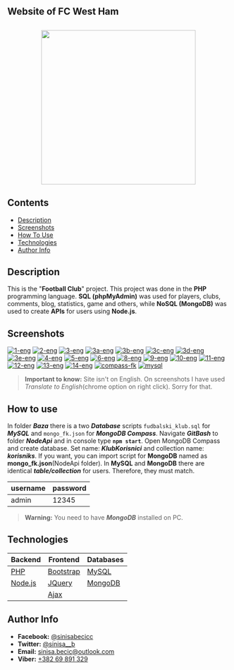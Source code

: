 ## Website of FC West Ham

## <p align="center"><img src="https://www.logo-designer.co/wp-content/uploads/2014/07/West-Ham-United-crest-logo-design-football.jpg" width="350" style="max-width:100%;"></p>

## Contents

- [Description](#description)
- [Screenshots](#screenshots)
- [How To Use](#how-to-use)
- [Technologies](#technologies)
- [Author Info](#author-info)

## Description

This is the "<b>Football Club</b>" project. This project was done in the <b>PHP</b> programming language. <b>SQL (phpMyAdmin)</b> was used for players, clubs, comments, blog, statistics, game and others, while <b>NoSQL (MongoDB)</b> was used to create <b>APIs</b> for users using **Node.js**.

## Screenshots

<a href="https://ibb.co/FXChSrf"><img src="https://i.ibb.co/LrH0LFq/1-eng.png" alt="1-eng" border="0"></a>
<a href="https://ibb.co/RjFqJ96"><img src="https://i.ibb.co/MBvmJs1/2-eng.png" alt="2-eng" border="0"></a>
<a href="https://ibb.co/wcLVd8Y"><img src="https://i.ibb.co/sWPngct/3-eng.png" alt="3-eng" border="0"></a>
<a href="https://ibb.co/b7qM77Q"><img src="https://i.ibb.co/SJW4JJ5/3a-eng.png" alt="3a-eng" border="0"></a>
<a href="https://ibb.co/swQ3nXz"><img src="https://i.ibb.co/1qK214j/3b-eng.png" alt="3b-eng" border="0"></a>
<a href="https://ibb.co/Dbgj82v"><img src="https://i.ibb.co/vBvMQnT/3c-eng.png" alt="3c-eng" border="0"></a>
<a href="https://ibb.co/sCdK6J6"><img src="https://i.ibb.co/bFMs2R2/3d-eng.png" alt="3d-eng" border="0"></a>
<a href="https://ibb.co/WV8CFvX"><img src="https://i.ibb.co/CPCLvKy/3e-eng.png" alt="3e-eng" border="0"></a>
<a href="https://ibb.co/1Kn45gY"><img src="https://i.ibb.co/ftST5gV/4-eng.png" alt="4-eng" border="0"></a>
<a href="https://ibb.co/jLHsRMM"><img src="https://i.ibb.co/P5t0Qhh/5-eng.png" alt="5-eng" border="0"></a>
<a href="https://ibb.co/gb83r0N"><img src="https://i.ibb.co/nqybwX9/6-eng.png" alt="6-eng" border="0"></a>
<a href="https://ibb.co/vxXVDp6"><img src="https://i.ibb.co/GvHnFy4/8-eng.png" alt="8-eng" border="0"></a>
<a href="https://ibb.co/tbSSpwH"><img src="https://i.ibb.co/VvddY0L/9-eng.png" alt="9-eng" border="0"></a>
<a href="https://ibb.co/cwKzQgf"><img src="https://i.ibb.co/W0NSfx8/10-eng.png" alt="10-eng" border="0"></a>
<a href="https://ibb.co/Z2mZwcP"><img src="https://i.ibb.co/Rjy5MQm/11-eng.png" alt="11-eng" border="0"></a>
<a href="https://ibb.co/LdFKZNy"><img src="https://i.ibb.co/zVMd46g/12-eng.png" alt="12-eng" border="0"></a>
<a href="https://ibb.co/drMQP6b"><img src="https://i.ibb.co/2yhjvP8/13-eng.png" alt="13-eng" border="0"></a>
<a href="https://ibb.co/yBPscts"><img src="https://i.ibb.co/x8L5tW5/14-eng.png" alt="14-eng" border="0"></a>
<a href="https://ibb.co/NgvRDGZ"><img src="https://i.ibb.co/RGF8rJz/compass-fk.png" alt="compass-fk" border="0"></a>
<a href="https://ibb.co/cbSv0FG"><img src="https://i.ibb.co/N1d35j8/mysql.png" alt="mysql" border="0"></a>

> **Important to know:** Site isn't on English. On screenshots I have used <i>Translate to English</i>(chrome option on right click). Sorry for that.

## How to use

In folder **_Baza_** there is a two **_Database_** scripts `fudbalski_klub.sql` for **_MySQL_** and `mongo_fk.json` for **_MongoDB Compass_**. Navigate **_GitBash_** to folder **_NodeApi_** and in console type **`npm start`**.
Open MongoDB Compass and create database. Set name: **_KlubKorisnici_** and collection name: **_korisniks_**.
If you want, you can import script for **MongoDB** named as **mongo_fk.json**(NodeApi folder). In **MySQL** and **MongoDB** there are identical **_table/collection_** for users. Therefore, they must match.

| username | password |
| -------- | -------- |
| admin    | 12345    |

> **Warning:** You need to have **_MongoDB_** installed on PC.

## Technologies</span>

| **Backend**                       | **Frontend**                                | **Databases**                                       |
| --------------------------------- | ------------------------------------------- | --------------------------------------------------- |
| [PHP](https://php.net)            | [Bootstrap](https://getbootstrap.com/)      | [MySQL](https://www.mysql.com/)                     |
| [Node.js](https://nodejs.org/en/) | [JQuery](https://jquery.com)                | [MongoDB](https://www.mongodb.com/products/compass) |
|                                   | [Ajax](https://api.jquery.com/jquery.ajax/) |

## Author Info</span>

- **Facebook:** [@sinisabecicc](https://facebook.com/sinisabecicc)
- **Twitter:** [@sinisa\_\_b](https://twitter.com/sinisa__b)
- **Email:** [sinisa.becic@outlook.com](sinisa.becic@outlook.com)
- **Viber:** [+382 69 891 329](+38269891329)
